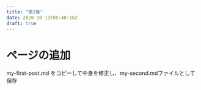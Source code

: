 ```yaml
---
title: "第2章"
date: 2020-10-13T05:40:18Z
draft: true
---
```


# ページの追加
my-first-post.md をコピーして中身を修正し、my-second.mdファイルとして保存